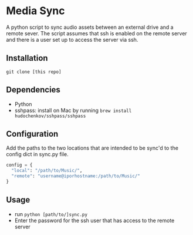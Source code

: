 # Media Sync
A python script to sync audio assets between an external drive and a remote sever. The script assumes that ssh is enabled on the remote server and there is a user set up to access the server via ssh.

## Installation
```shell
git clone [this repo]
```

## Dependencies
* Python
* sshpass: install on Mac by running `brew install hudochenkov/sshpass/sshpass`

## Configuration
Add the paths to the two locations that are intended to be sync'd to the config dict in sync.py file.
```python
config = {
  "local": "/path/to/Music/",
  "remote": "username@iporhostname:/path/to/Music/"
}
```

## Usage
* run `python [path/to/]sync.py`
* Enter the password for the ssh user that has access to the remote server
